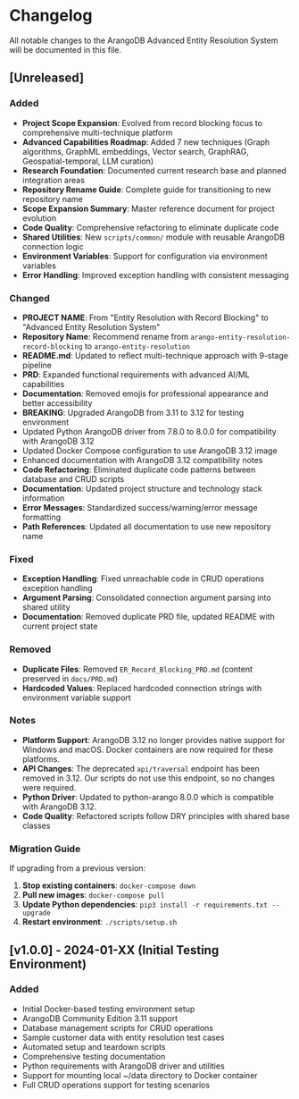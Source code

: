 # Changelog

All notable changes to the ArangoDB Advanced Entity Resolution System will be documented in this file.

## [Unreleased]

### Added
- **Project Scope Expansion**: Evolved from record blocking focus to comprehensive multi-technique platform
- **Advanced Capabilities Roadmap**: Added 7 new techniques (Graph algorithms, GraphML embeddings, Vector search, GraphRAG, Geospatial-temporal, LLM curation)
- **Research Foundation**: Documented current research base and planned integration areas
- **Repository Rename Guide**: Complete guide for transitioning to new repository name
- **Scope Expansion Summary**: Master reference document for project evolution
- **Code Quality**: Comprehensive refactoring to eliminate duplicate code
- **Shared Utilities**: New `scripts/common/` module with reusable ArangoDB connection logic
- **Environment Variables**: Support for configuration via environment variables
- **Error Handling**: Improved exception handling with consistent messaging

### Changed
- **PROJECT NAME**: From "Entity Resolution with Record Blocking" to "Advanced Entity Resolution System"
- **Repository Name**: Recommend rename from `arango-entity-resolution-record-blocking` to `arango-entity-resolution`
- **README.md**: Updated to reflect multi-technique approach with 9-stage pipeline
- **PRD**: Expanded functional requirements with advanced AI/ML capabilities
- **Documentation**: Removed emojis for professional appearance and better accessibility
- **BREAKING**: Upgraded ArangoDB from 3.11 to 3.12 for testing environment
- Updated Python ArangoDB driver from 7.8.0 to 8.0.0 for compatibility with ArangoDB 3.12
- Updated Docker Compose configuration to use ArangoDB 3.12 image
- Enhanced documentation with ArangoDB 3.12 compatibility notes
- **Code Refactoring**: Eliminated duplicate code patterns between database and CRUD scripts
- **Documentation**: Updated project structure and technology stack information
- **Error Messages**: Standardized success/warning/error message formatting
- **Path References**: Updated all documentation to use new repository name

### Fixed
- **Exception Handling**: Fixed unreachable code in CRUD operations exception handling
- **Argument Parsing**: Consolidated connection argument parsing into shared utility
- **Documentation**: Removed duplicate PRD file, updated README with current project state

### Removed
- **Duplicate Files**: Removed `ER_Record_Blocking_PRD.md` (content preserved in `docs/PRD.md`)
- **Hardcoded Values**: Replaced hardcoded connection strings with environment variable support

### Notes
- **Platform Support**: ArangoDB 3.12 no longer provides native support for Windows and macOS. Docker containers are now required for these platforms.
- **API Changes**: The deprecated `api/traversal` endpoint has been removed in 3.12. Our scripts do not use this endpoint, so no changes were required.
- **Python Driver**: Updated to python-arango 8.0.0 which is compatible with ArangoDB 3.12.
- **Code Quality**: Refactored scripts follow DRY principles with shared base classes

### Migration Guide
If upgrading from a previous version:

1. **Stop existing containers**: `docker-compose down`
2. **Pull new images**: `docker-compose pull`
3. **Update Python dependencies**: `pip3 install -r requirements.txt --upgrade`
4. **Restart environment**: `./scripts/setup.sh`

## [v1.0.0] - 2024-01-XX (Initial Testing Environment)

### Added
- Initial Docker-based testing environment setup
- ArangoDB Community Edition 3.11 support
- Database management scripts for CRUD operations
- Sample customer data with entity resolution test cases
- Automated setup and teardown scripts
- Comprehensive testing documentation
- Python requirements with ArangoDB driver and utilities
- Support for mounting local ~/data directory to Docker container
- Full CRUD operations support for testing scenarios
